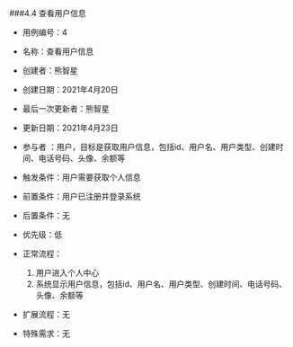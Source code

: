 ###4.4 查看用户信息

- 用例编号：4
- 名称：查看用户信息                                                    
- 创建者：熊智星
- 创建日期：2021年4月20日
- 最后一次更新者：熊智星
- 更新日期：2021年4月23日
- 参与者 ：用户，目标是获取用户信息，包括id、用户名、用户类型、创建时间、电话号码、头像、余额等                                                                                                                                          
- 触发条件：用户需要获取个人信息
- 前置条件：用户已注册并登录系统

- 后置条件：无
- 优先级：低
- 正常流程：
  1. 用户进入个人中心
  2. 系统显示用户信息，包括id、用户名、用户类型、创建时间、电话号码、头像、余额等  
- 扩展流程：无
- 特殊需求：无